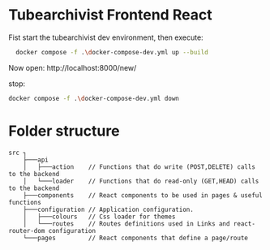 # Tubearchivist Frontend React

Fist start the tubearchivist dev environment, then execute:

```bash
  docker compose -f .\docker-compose-dev.yml up --build
```

Now open: http://localhost:8000/new/

stop:

```bash
docker compose -f .\docker-compose-dev.yml down

```

# Folder structure

```
src ┐
    ├───api
    │   ├───action    // Functions that do write (POST,DELETE) calls to the backend
    │   └───loader    // Functions that do read-only (GET,HEAD) calls to the backend
    ├───components    // React components to be used in pages & useful functions
    ├───configuration // Application configuration.
    │   ├───colours   // Css loader for themes
    │   └───routes    // Routes definitions used in Links and react-router-dom configuration
    └───pages         // React components that define a page/route
```
